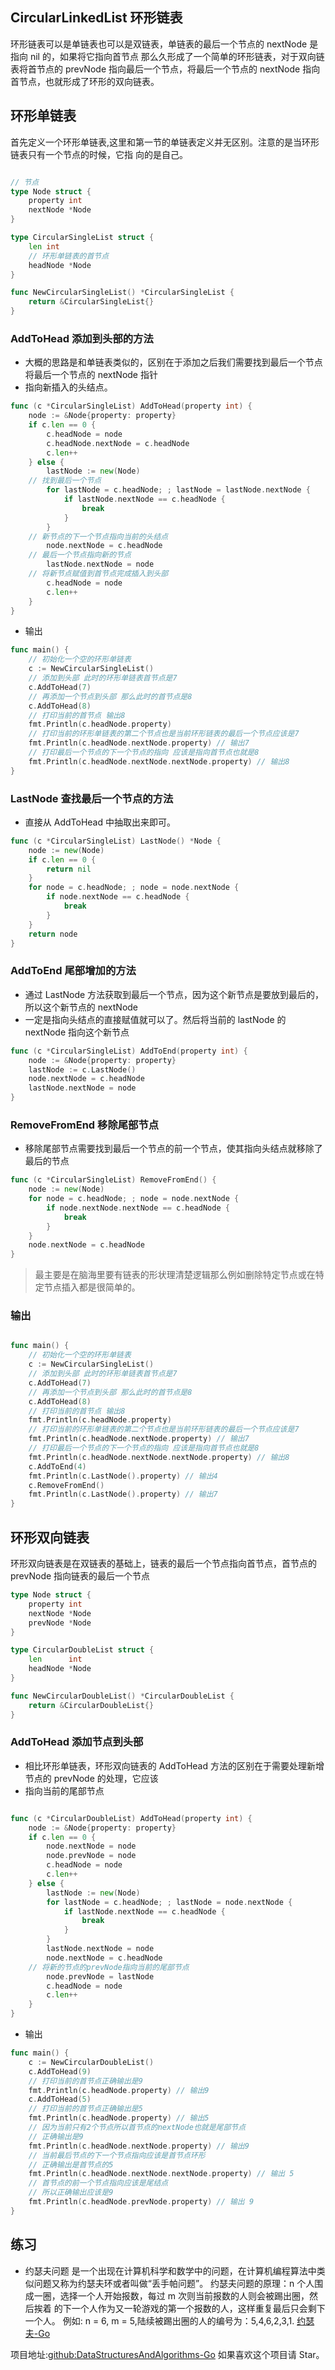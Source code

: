 ## CircularLinkedList 环形链表

环形链表可以是单链表也可以是双链表，单链表的最后一个节点的 nextNode 是指向 nil 的，如果将它指向首节点
那么久形成了一个简单的环形链表，对于双向链表将首节点的 prevNode 指向最后一个节点，将最后一个节点的
nextNode 指向首节点，也就形成了环形的双向链表。

## 环形单链表

首先定义一个环形单链表,这里和第一节的单链表定义并无区别。注意的是当环形链表只有一个节点的时候，它指
向的是自己。

```go

// 节点
type Node struct {
	property int
	nextNode *Node
}

type CircularSingleList struct {
	len int
	// 环形单链表的首节点
	headNode *Node
}

func NewCircularSingleList() *CircularSingleList {
	return &CircularSingleList{}
}
```

### AddToHead 添加到头部的方法

- 大概的思路是和单链表类似的，区别在于添加之后我们需要找到最后一个节点将最后一个节点的 nextNode 指针
- 指向新插入的头结点。

```GO
func (c *CircularSingleList) AddToHead(property int) {
	node := &Node{property: property}
	if c.len == 0 {
		c.headNode = node
		c.headNode.nextNode = c.headNode
		c.len++
	} else {
		lastNode := new(Node)
    // 找到最后一个节点
		for lastNode = c.headNode; ; lastNode = lastNode.nextNode {
			if lastNode.nextNode == c.headNode {
				break
			}
		}
    // 新节点的下一个节点指向当前的头结点
		node.nextNode = c.headNode
    // 最后一个节点指向新的节点
		lastNode.nextNode = node
    // 将新节点赋值到首节点完成插入到头部
		c.headNode = node
		c.len++
	}
}

```

- 输出

```go
func main() {
	// 初始化一个空的环形单链表
	c := NewCircularSingleList()
	// 添加到头部 此时的环形单链表首节点是7
	c.AddToHead(7)
	// 再添加一个节点到头部 那么此时的首节点是8
	c.AddToHead(8)
	// 打印当前的首节点 输出8
	fmt.Println(c.headNode.property)
	// 打印当前的环形单链表的第二个节点也是当前环形链表的最后一个节点应该是7
	fmt.Println(c.headNode.nextNode.property) // 输出7
	// 打印最后一个节点的下一个节点的指向 应该是指向首节点也就是8
	fmt.Println(c.headNode.nextNode.nextNode.property) // 输出8
}
```

### LastNode 查找最后一个节点的方法

- 直接从 AddToHead 中抽取出来即可。

```GO
func (c *CircularSingleList) LastNode() *Node {
	node := new(Node)
	if c.len == 0 {
		return nil
	}
	for node = c.headNode; ; node = node.nextNode {
		if node.nextNode == c.headNode {
			break
		}
	}
	return node
}
```

### AddToEnd 尾部增加的方法

- 通过 LastNode 方法获取到最后一个节点，因为这个新节点是要放到最后的，所以这个新节点的 nextNode
- 一定是指向头结点的直接赋值就可以了。然后将当前的 lastNode 的 nextNode 指向这个新节点

```go
func (c *CircularSingleList) AddToEnd(property int) {
	node := &Node{property: property}
	lastNode := c.LastNode()
	node.nextNode = c.headNode
	lastNode.nextNode = node
}
```

### RemoveFromEnd 移除尾部节点

- 移除尾部节点需要找到最后一个节点的前一个节点，使其指向头结点就移除了最后的节点

```go
func (c *CircularSingleList) RemoveFromEnd() {
	node := new(Node)
	for node = c.headNode; ; node = node.nextNode {
		if node.nextNode.nextNode == c.headNode {
			break
		}
	}
	node.nextNode = c.headNode
}

```

> 最主要是在脑海里要有链表的形状理清楚逻辑那么例如删除特定节点或在特定节点插入都是很简单的。

### 输出

```GO

func main() {
	// 初始化一个空的环形单链表
	c := NewCircularSingleList()
	// 添加到头部 此时的环形单链表首节点是7
	c.AddToHead(7)
	// 再添加一个节点到头部 那么此时的首节点是8
	c.AddToHead(8)
	// 打印当前的首节点 输出8
	fmt.Println(c.headNode.property)
	// 打印当前的环形单链表的第二个节点也是当前环形链表的最后一个节点应该是7
	fmt.Println(c.headNode.nextNode.property) // 输出7
	// 打印最后一个节点的下一个节点的指向 应该是指向首节点也就是8
	fmt.Println(c.headNode.nextNode.nextNode.property) // 输出8
	c.AddToEnd(4)
	fmt.Println(c.LastNode().property) // 输出4
	c.RemoveFromEnd()
	fmt.Println(c.LastNode().property) // 输出7
}
```

## 环形双向链表

环形双向链表是在双链表的基础上，链表的最后一个节点指向首节点，首节点的 prevNode 指向链表的最后一个节点

```go
type Node struct {
	property int
	nextNode *Node
	prevNode *Node
}

type CircularDoubleList struct {
	len      int
	headNode *Node
}

func NewCircularDoubleList() *CircularDoubleList {
	return &CircularDoubleList{}
}
```

### AddToHead 添加节点到头部

- 相比环形单链表，环形双向链表的 AddToHead 方法的区别在于需要处理新增节点的 prevNode 的处理，它应该
- 指向当前的尾部节点

```go

func (c *CircularDoubleList) AddToHead(property int) {
	node := &Node{property: property}
	if c.len == 0 {
		node.nextNode = node
		node.prevNode = node
		c.headNode = node
		c.len++
	} else {
		lastNode := new(Node)
		for lastNode = c.headNode; ; lastNode = node.nextNode {
			if lastNode.nextNode == c.headNode {
				break
			}
		}
		lastNode.nextNode = node
		node.nextNode = c.headNode
    // 将新的节点的prevNode指向当前的尾部节点
		node.prevNode = lastNode
		c.headNode = node
		c.len++
	}
}

```

- 输出

```GO
func main() {
	c := NewCircularDoubleList()
	c.AddToHead(9)
	// 打印当前的首节点正确输出是9
	fmt.Println(c.headNode.property) // 输出9
	c.AddToHead(5)
	// 打印当前的首节点正确输出是5
	fmt.Println(c.headNode.property) // 输出5
	// 因为当前只有2个节点所以首节点的nextNode也就是尾部节点
	// 正确输出是9
	fmt.Println(c.headNode.nextNode.property) // 输出9
	// 当前最后节点的下一个节点指向应该是首节点环形
	// 正确输出是首节点的5
	fmt.Println(c.headNode.nextNode.nextNode.property) // 输出 5
	// 首节点的前一个节点指向应该是尾结点
	// 所以正确输出应该是9
	fmt.Println(c.headNode.prevNode.property) // 输出 9
}
```

## 练习

- 约瑟夫问题
  是一个出现在计算机科学和数学中的问题，在计算机编程算法中类似问题又称为约瑟夫环或者叫做“丢手帕问题”。
  约瑟夫问题的原理：n 个人围成一圈，选择一个人开始报数，每过 m 次则当前报数的人则会被踢出圈，然后挨着
  的下一个人作为又一轮游戏的第一个报数的人，这样重复最后只会剩下一个人。
  例如: n = 6, m = 5,陆续被踢出圈的人的编号为：5,4,6,2,3,1.
  [约瑟夫-Go](/example/main.go)

项目地址:[github:DataStructuresAndAlgorithms-Go](https://github.com/glepnir/DataStructuresAndAlgorithms-Go)
如果喜欢这个项目请 Star。
